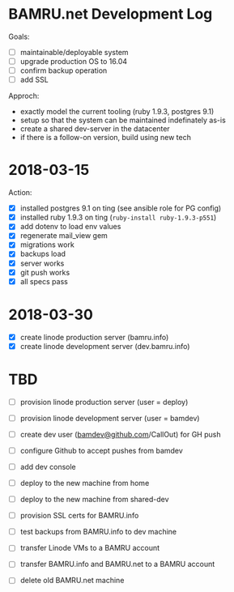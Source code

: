 # BAMRU.net Development Log

Goals:
- [ ] maintainable/deployable system
- [ ] upgrade production OS to 16.04
- [ ] confirm backup operation
- [ ] add SSL

Approch:
- exactly model the current tooling (ruby 1.9.3, postgres 9.1)
- setup so that the system can be maintained indefinately as-is
- create a shared dev-server in the datacenter
- if there is a follow-on version, build using new tech

# 2018-03-15

Action:
- [x] installed postgres 9.1 on ting (see ansible role for PG config)
- [x] installed ruby 1.9.3 on ting (`ruby-install ruby-1.9.3-p551`)
- [x] add dotenv to load env values
- [x] regenerate mail_view gem
- [x] migrations work
- [x] backups load
- [x] server works
- [x] git push works
- [x] all specs pass

# 2018-03-30

- [x] create linode production server  (bamru.info)
- [x] create linode development server (dev.bamru.info)

# TBD

- [ ] provision linode production server  (user = deploy)
- [ ] provision linode development server (user = bamdev)

- [ ] create dev user (bamdev@github.com/CallOut) for GH push
- [ ] configure Github to accept pushes from bamdev

- [ ] add dev console
- [ ] deploy to the new machine from home
- [ ] deploy to the new machine from shared-dev

- [ ] provision SSL certs for BAMRU.info

- [ ] test backups from BAMRU.info to dev machine

- [ ] transfer Linode VMs to a BAMRU account
- [ ] transfer BAMRU.info and BAMRU.net to a BAMRU account

- [ ] delete old BAMRU.net machine

